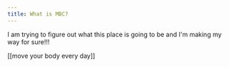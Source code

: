 ```yaml
---
title: What is MBC?
---
```



I am trying to figure out what this place is going to be and I'm making my way for sure!!! 

[[move your body every day]]

